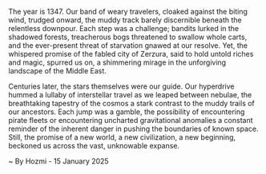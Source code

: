 
The year is 1347.  Our band of weary travelers, cloaked against the biting wind, trudged onward, the muddy track barely discernible beneath the relentless downpour.  Each step was a challenge;  bandits lurked in the shadowed forests, treacherous bogs threatened to swallow whole carts, and the ever-present threat of starvation gnawed at our resolve. Yet, the whispered promise of the fabled city of Zerzura, said to hold untold riches and magic, spurred us on, a shimmering mirage in the unforgiving landscape of the Middle East.

Centuries later, the stars themselves were our guide.  Our hyperdrive hummed a lullaby of interstellar travel as we leaped between nebulae, the breathtaking tapestry of the cosmos a stark contrast to the muddy trails of our ancestors.  Each jump was a gamble, the possibility of encountering pirate fleets or encountering uncharted gravitational anomalies a constant reminder of the inherent danger in pushing the boundaries of known space. Still, the promise of a new world, a new civilization, a new beginning, beckoned us across the vast, unknowable expanse.

~ By Hozmi - 15 January 2025
